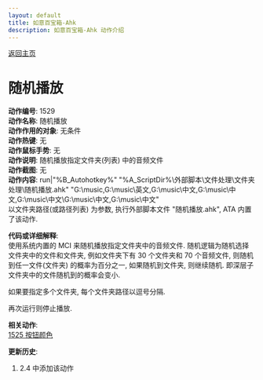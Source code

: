 ```yaml
---
layout: default
title: 如意百宝箱-Ahk
description: 如意百宝箱-Ahk 动作介绍
---
```

<link rel="stylesheet" href="../actions/css/atom-one-light.min.css">
<script src="../actions/js/highlight.min.js"></script>
<script>hljs.highlightAll();</script>

[返回主页](../index.md)

# [](#header-2) 随机播放

**动作编号**: 1529  
**动作名称**: 随机播放  
**动作作用的对象**: 无条件  
**动作热键**: 无  
**动作鼠标手势**: 无  
**动作说明**: 随机播放指定文件夹(列表) 中的音频文件  
**动作截图**: 无   
**动作内容**: run|"%B_Autohotkey%" "%A_ScriptDir%\外部脚本\文件处理\文件夹处理\随机播放.ahk" "G:\music,G:\music\英文,G:\music\中文,G:\music\中文,G:\music\中文\G:\music\中文,G:\music\中文"  
以文件夹路径(或路径列表) 为参数, 执行外部脚本文件 "随机播放.ahk", ATA 内置了该动作.   

**代码或详细解释**:  
使用系统内置的 MCI 来随机播放指定文件夹中的音频文件. 随机逻辑为随机选择文件夹中的文件和文件夹, 例如文件夹下有 30 个文件夹和 70 个音频文件, 则随机到任一文件(文件夹) 的概率为百分之一, 如果随机到文件夹, 则继续随机. 即深层子文件夹中的文件随机到的概率会变小.  

如果要指定多个文件夹, 每个文件夹路径以逗号分隔.  

再次运行则停止播放.  

**相关动作**:  
[1525 按钮颜色](1525.md)

**更新历史**:  
1. 2.4 中添加该动作